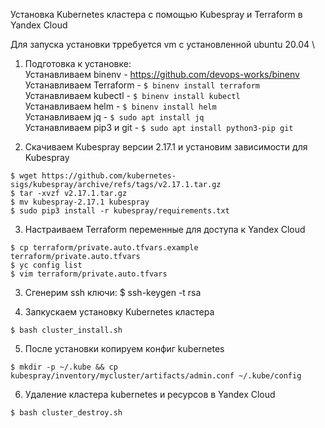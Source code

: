 Установка Kubernetes кластера с помощью Kubespray и Terraform в Yandex Cloud

Для запуска установки трребуется vm с установленной ubuntu 20.04 \
1) Подготовка к установке: \
  Устанавливаем binenv - https://github.com/devops-works/binenv \
  Устанавливаем Terraform - ```$ binenv install terraform``` \
  Устанавливаем kubectl - ```$ binenv install kubectl``` \
  Устанавливаем helm - ```$ binenv install helm``` \
  Устанавливаем jq - ```$ sudo apt install jq``` \
  Устанавливаем pip3 и git - ```$ sudo apt install python3-pip git```

2) Скачиваем Kubespray версии 2.17.1 и установим зависимости для Kubespray
```
$ wget https://github.com/kubernetes-sigs/kubespray/archive/refs/tags/v2.17.1.tar.gz
$ tar -xvzf v2.17.1.tar.gz
$ mv kubespray-2.17.1 kubespray
$ sudo pip3 install -r kubespray/requirements.txt
```

3) Настраиваем Terraform переменные для доступа к Yandex Cloud
```
$ cp terraform/private.auto.tfvars.example terraform/private.auto.tfvars
$ yc config list
$ vim terraform/private.auto.tfvars
```

3) Сгенерим ssh ключи: $ ssh-keygen -t rsa

4) Запкускаем установку Kubernetes кластера
```
$ bash cluster_install.sh
```

5) После установки копируем конфиг kubernetes
```
$ mkdir -p ~/.kube && cp kubespray/inventory/mycluster/artifacts/admin.conf ~/.kube/config
```

6) Удаление кластера kubernetes и ресурсов в Yandex Cloud
```
$ bash cluster_destroy.sh
```
